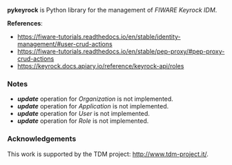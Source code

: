 **pykeyrock** is Python library for the management of *FIWARE Keyrock IDM*.

**References**:
* https://fiware-tutorials.readthedocs.io/en/stable/identity-management/#user-crud-actions
* https://fiware-tutorials.readthedocs.io/en/stable/pep-proxy/#pep-proxy-crud-actions
* https://keyrock.docs.apiary.io/reference/keyrock-api/roles

### Notes
* ***update*** operation for *Organization* is not implemented.
* ***update*** operation for *Application* is not implemented.
* ***update*** operation for *User* is not implemented.
* ***update*** operation for *Role* is not implemented.

### Acknowledgements

This work is supported by the TDM project: http://www.tdm-project.it/. 
